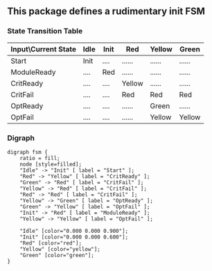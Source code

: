 ## This package defines a rudimentary init FSM

### State Transition Table
| Input\Current State | Idle | Init | Red    | Yellow | Green  |
| ------------------- | ---- | ---- | ------ | ------ | ------ |
| Start               | Init | .... | ...... | ...... | ...... |
| ModuleReady         | .... | Red  | ...... | ...... | ...... |
| CritReady           | .... | .... | Yellow | ...... | ...... |
| CritFail            | .... | .... | Red    | Red    | Red    |
| OptReady            | .... | .... | ...... | Green  | ...... |
| OptFail             | .... | .... | ...... | Yellow | Yellow |

### Digraph
```
digraph fsm {
    ratio = fill;
    node [style=filled];
    "Idle" -> "Init" [ label = "Start" ];
    "Red" -> "Yellow" [ label = "CritReady" ];
    "Green" -> "Red" [ label = "CritFail" ];
    "Yellow" -> "Red" [ label = "CritFail" ];
    "Red" -> "Red" [ label = "CritFail" ];
    "Yellow" -> "Green" [ label = "OptReady" ];
    "Green" -> "Yellow" [ label = "OptFail" ];
    "Init" -> "Red" [ label = "ModuleReady" ];
    "Yellow" -> "Yellow" [ label = "OptFail" ];

    "Idle" [color="0.000 0.000 0.900"];
    "Init" [color="0.000 0.000 0.600"];
    "Red" [color="red"];
    "Yellow" [color="yellow"];
    "Green" [color="green"];
}
```